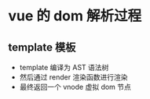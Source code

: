 # vue 的 dom 解析过程

## template 模板

- template 编译为 AST 语法树
- 然后通过 render 渲染函数进行渲染
- 最终返回一个 vnode 虚拟 dom 节点

